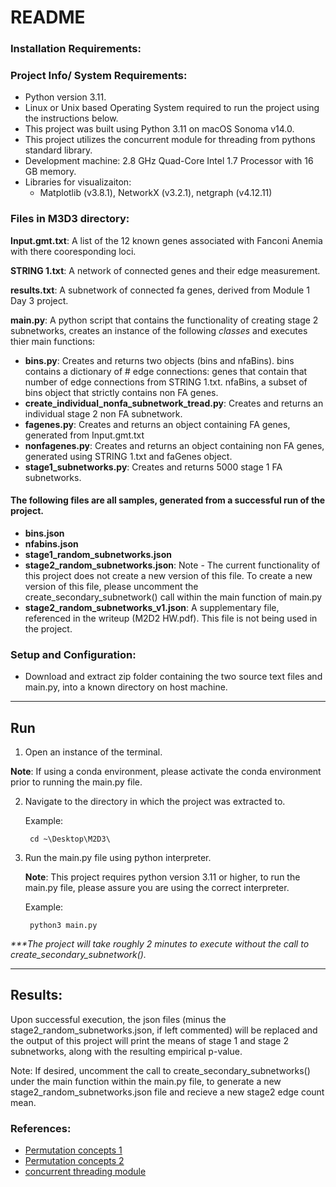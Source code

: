 # README

### Installation Requirements:

### Project Info/ System Requirements:
- Python version 3.11.
- Linux or Unix based Operating System required to run the project using the instructions below.
- This project was built using Python 3.11 on macOS Sonoma v14.0.
- This project utilizes the concurrent module for threading from pythons standard library. 
- Development machine: 2.8 GHz Quad-Core Intel 1.7 Processor with 16 GB memory. 
- Libraries for visualizaiton:
    - Matplotlib (v3.8.1), NetworkX (v3.2.1), netgraph (v4.12.11)

### Files in M3D3 directory:

**Input.gmt.txt**: A list of the 12 known genes associated with Fanconi Anemia with there cooresponding loci.

**STRING 1.txt**: A network of connected genes and their edge measurement.

**results.txt**: A subnetwork of connected fa genes, derived from Module 1 Day 3 project. 

**main.py**: A python script that contains the functionality of creating stage 2 subnetworks, creates an instance of the following _*classes*_ and executes thier main functions:

- **bins.py**: Creates and returns two objects (bins and nfaBins). bins contains a dictionary of # edge connections: genes that contain that number of edge connections from STRING 1.txt. nfaBins, a subset of bins object that strictly contains non FA genes.
- **create_individual_nonfa_subnetwork_tread.py**: Creates and returns an individual stage 2 non FA subnetwork.
- **fagenes.py**: Creates and returns an object containing FA genes, generated from Input.gmt.txt
- **nonfagenes.py**: Creates and returns an object containing non FA genes, generated using STRING 1.txt and faGenes object.
- **stage1_subnetworks.py**: Creates and returns 5000 stage 1 FA subnetworks.

#### The following files are all samples, generated from a successful run of the project.

- **bins.json**
- **nfabins.json**
- **stage1_random_subnetworks.json**
- **stage2_random_subnetworks.json**: Note - The current functionality of this project does not create a new version of this file. To create a new version of this file, please uncomment the create_secondary_subnetwork() call within the main function of main.py
- **stage2_random_subnetworks_v1.json**: A supplementary file, referenced in the writeup (M2D2 HW.pdf). This file is not being used in the project. 


### Setup and Configuration:

- Download and extract zip folder containing the two source text files and main.py, into a known directory on host machine.

<hr>

## Run

1. Open an instance of the terminal.

**Note**: If using a conda environment, please activate the conda environment prior to running the main.py file.

2. Navigate to the directory in which the project was extracted to.

    Example: 
        
        cd ~\Desktop\M2D3\

3. Run the main.py file using python interpreter.

    **Note**: This project requires python version 3.11 or higher, to run the main.py file, please assure you are using the correct interpreter. 

    Example:

        python3 main.py
_***The project will take roughly 2 minutes to execute without the call to create_secondary_subnetwork()._

<hr>

## Results:

Upon successful execution, the json files (minus the stage2_random_subnetworks.json, if left commented) will be replaced and the output of this project will print the means of stage 1 and stage 2 subnetworks, along with the resulting empirical p-value.

Note: If desired, uncomment the call to create_secondary_subnetworks() under the main function within the main.py file, to generate a new stage2_random_subnetworks.json file and recieve a new stage2 edge count mean. 


### References:

- [Permutation concepts 1](https://towardsdatascience.com/how-to-use-permutation-tests-bacc79f45749)
- [Permutation concepts 2](https://www.jwilber.me/permutationtest/)
- [concurrent threading module](https://docs.python.org/3/library/concurrent.futures.html)